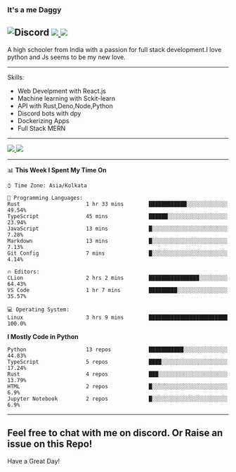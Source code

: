 
### It's a me Daggy

![Discord](https://img.shields.io/discord/491175207122370581?color=black&label=Discord&logo=discord) ![](https://img.shields.io/endpoint?url=https://dev.discordprofiles.me/api/badge/vscode/491174779278065689)<a href="https://github.com/Daggy1234">
  <img src="https://komarev.com/ghpvc/?username=Daggy1234&style=flat-square" />
</a>
 ----

A high schooler from India with a passion for full stack development.I love python and Js seems to be my new love. 

-----

Skills:

- Web Develpment with React.js
- Machine learning with Sckit-learn
- API with Rust,Deno,Node,Python
- Discord bots with dpy
- Dockerizing Apps
- Full Stack MERN

-----
<a href="https://github.com/Daggy1234">
  <img src="https://github-readme-stats.vercel.app/api?username=Daggy1234&show_icons=true&hide_border=true" />
</a><a href="https://github.com/Daggy1234">
  <img src="https://github-readme-stats.vercel.app/api/top-langs/?username=Daggy1234&layout=compact&langs_count=9&hide=css,html" />
</a>

---

<!--START_SECTION:waka-->
📊 **This Week I Spent My Time On** 

```text
⌚︎ Time Zone: Asia/Kolkata

💬 Programming Languages: 
Rust                     1 hr 33 mins        ████████████░░░░░░░░░░░░░   49.54% 
TypeScript               45 mins             ██████░░░░░░░░░░░░░░░░░░░   23.94% 
JavaScript               13 mins             █░░░░░░░░░░░░░░░░░░░░░░░░   7.28% 
Markdown                 13 mins             █░░░░░░░░░░░░░░░░░░░░░░░░   7.13% 
Git Config               7 mins              █░░░░░░░░░░░░░░░░░░░░░░░░   4.14%

🔥 Editors: 
CLion                    2 hrs 2 mins        ████████████████░░░░░░░░░   64.43% 
VS Code                  1 hr 7 mins         █████████░░░░░░░░░░░░░░░░   35.57%

💻 Operating System: 
Linux                    3 hrs 9 mins        █████████████████████████   100.0%

```

**I Mostly Code in Python** 

```text
Python                   13 repos            ███████████░░░░░░░░░░░░░░   44.83% 
TypeScript               5 repos             ████░░░░░░░░░░░░░░░░░░░░░   17.24% 
Rust                     4 repos             ███░░░░░░░░░░░░░░░░░░░░░░   13.79% 
HTML                     2 repos             █░░░░░░░░░░░░░░░░░░░░░░░░   6.9% 
Jupyter Notebook         2 repos             █░░░░░░░░░░░░░░░░░░░░░░░░   6.9%

```



<!--END_SECTION:waka-->

---

Feel free to chat with me on discord. Or Raise an issue on this Repo!
-----
Have a Great Day!
